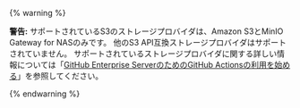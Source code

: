 {% warning %}

**警告:** サポートされているS3のストレージプロバイダは、Amazon S3とMinIO Gateway for NASのみです。 他のS3 API互換ストレージプロバイダはサポートされていません。 サポートされているストレージプロバイダに関する詳しい情報については「[GitHub Enterprise ServerのためのGitHub Actionsの利用を始める](/admin/github-actions/getting-started-with-github-actions-for-github-enterprise-server#external-storage-requirements)」を参照してください。

{% endwarning %}
